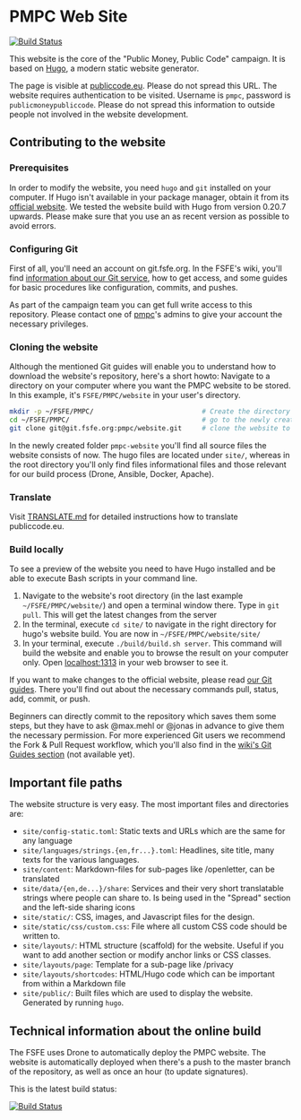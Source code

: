 # PMPC Web Site

[![Build Status](https://drone.fsfe.org/api/badges/pmpc/website/status.svg)](https://drone.fsfe.org/pmpc/website)

This website is the core of the "Public Money, Public Code" campaign. It is
based on [Hugo](https://gohugo.io/), a modern static website generator.

The page is visible at [publiccode.eu](https://publiccode.eu). Please do not
spread this URL. The website requires authentication to be visited. Username is
`pmpc`, password is `publicmoneypubliccode`. Please do not spread this
information to outside people not involved in the website development.

## Contributing to the website

### Prerequisites

In order to modify the website, you need `hugo` and `git` installed on your
computer. If Hugo isn't available in your package manager, obtain it from its
[official website](https://gohugo.io). We tested the website build with Hugo
from version 0.20.7 upwards. Please make sure that you use an as recent version
as possible to avoid errors.

### Configuring Git

First of all, you'll need an account on git.fsfe.org. In the FSFE's wiki,
you'll find [information about our Git
service](https://wiki.fsfe.org/TechDocs/Git), how to get access, and some
guides for basic procedures like configuration, commits, and pushes.

As part of the campaign team you can get full write access to this repository.
Please contact one of [pmpc](https://git.fsfe.org/pmpc)'s admins to give your
account the necessary privileges.

### Cloning the website

Although the mentioned Git guides will enable you to understand how to download
the website's repository, here's a short howto: Navigate to a directory on your
computer where you want the PMPC website to be stored. In this example, it's
`FSFE/PMPC/website` in your user's directory.

```sh
mkdir -p ~/FSFE/PMPC/                           # Create the directory if it doesn't exist yet
cd ~/FSFE/PMPC/                                 # go to the newly created PMPC directory
git clone git@git.fsfe.org:pmpc/website.git     # clone the website to the folder website
```

In the newly created folder `pmpc-website` you'll find all source files the
website consists of now. The hugo files are located under `site/`, whereas in
the root directory you'll only find files informational files and those
relevant for our build process (Drone, Ansible, Docker, Apache).

### Translate

Visit [TRANSLATE.md](https://git.fsfe.org/pmpc/website/src/master/TRANSLATE.md)
for detailed instructions how to translate publiccode.eu.

### Build locally

To see a preview of the website you need to have Hugo installed and be able to
execute Bash scripts in your command line.

1. Navigate to the website's root directory (in the last example
   `~/FSFE/PMPC/website/`) and open a terminal window there. Type in
   `git pull`. This will get the latest changes from the server
2. In the terminal, execute `cd site/` to navigate in the right
   directory for hugo's website build. You are now in
   `~/FSFE/PMPC/website/site/`
3. In your terminal, execute `./build/build.sh server`. This command
   will build the website and enable you to browse the result on your
   computer only. Open [localhost:1313](localhost:1313) in your web
   browser to see it.

If you want to make changes to the official website, please read [our
Git guides](https://wiki.fsfe.org/TechDocs/Git). There you'll find out
about the necessary commands pull, status, add, commit, or push.

Beginners can directly commit to the repository which saves them some
steps, but they have to ask @max.mehl or @jonas in advance to give them
the necessary permission. For more experienced Git users we recommend
the Fork & Pull Request workflow, which you'll also find in the [wiki's
Git Guides
section](https://wiki.fsfe.org/TechDocs/Git#Guides_on_specific_actions)
(not available yet).


## Important file paths

The website structure is very easy. The most important files and directories are:

- `site/config-static.toml`: Static texts and URLs which are the same
  for any language
- `site/languages/strings.{en,fr...}.toml`: Headlines, site title, many
  texts for the various languages.
- `site/content`: Markdown-files for sub-pages like /openletter, can be
  translated
- `site/data/{en,de...}/share`: Services and their very short
  translatable strings where people can share to. Is being used in the
  "Spread" section and the left-side sharing icons
- `site/static/`: CSS, images, and Javascript files for the design.
- `site/static/css/custom.css`: File where all custom CSS code should be
  written to.
- `site/layouts/`: HTML structure (scaffold) for the website. Useful if
  you want to add another section or modify anchor links or CSS classes.
- `site/layouts/page`: Template for a sub-page like /privacy
- `site/layouts/shortcodes`: HTML/Hugo code which can be important from
  within a Markdown file
- `site/public/`: Built files which are used to display the website.
  Generated by running `hugo`.


## Technical information about the online build

The FSFE uses Drone to automatically deploy the PMPC website. The
website is automatically deployed when there's a push to the master
branch of the repository, as well as once an hour (to update
signatures).

This is the latest build status:

[![Build Status](https://drone.fsfe.org/api/badges/pmpc/website/status.svg)](https://drone.fsfe.org/pmpc/website)

